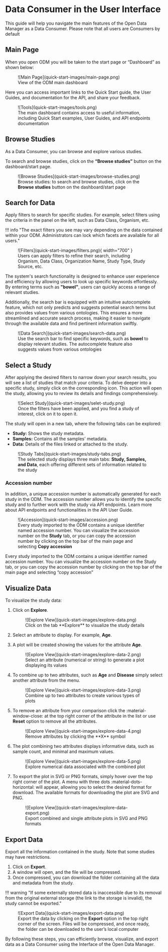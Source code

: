 # Data Consumer in the User Interface

This guide will help you navigate the main features of the Open Data Manager as a Data Consumer. Please note that all users are Consumers by default

## Main Page

When you open ODM you will be taken to the start page or “Dashboard” as shown below:

<figure markdown="span">
![Main Page](quick-start-images/main-page.png)
<figcaption>View of the ODM main dashboard</figcaption>
</figure>

Here you can access important links to the Quick Start guide, the User Guides, and documentation for the API, and share your feedback.

<figure markdown="span">
![Tools](quick-start-images/tools.png)
<figcaption>The main dashboard contains access to useful information, including Quick Start examples, User Guides, and API endpoints documentation</figcaption>
</figure>

## Browse Studies

As a Data Consumer, you can browse and explore various studies. 

To search and browse studies, click on the **“Browse studies”** button on the dashboard/start page.

<figure markdown="span">
![Browse Studies](quick-start-images/browse-studies.png)
<figcaption>Browse studies: to search and browse studies, click on the <strong>Browse studies</strong> button on the dashboard/start page</figcaption>
</figure>

## Search for Data

Apply filters to search for specific studies. For example, select filters using the criteria in the panel on the left, 
such as Data Class, Organism, etc.

!!! info "The exact filters you see may vary depending on the data contained within your ODM. Administrators can lock which facets are available for all users."

<figure markdown="span">
  ![Filters](quick-start-images/filters.png){ width="700" }
  <figcaption>Users can apply filters to refine their search, including Organism, Data Class, Organization Name, Study Type, Study Source, etc.</figcaption>
</figure>

The system's search functionality is designed to enhance user experience and efficiency by allowing users 
to look up specific keywords effortlessly. By entering terms such as **"bowel"**, users can quickly access a range 
of relevant studies. 

Additionally, the search bar is equipped with an intuitive autocomplete feature, 
which not only predicts and suggests potential search terms but also provides values from various ontologies. 
This ensures a more streamlined and accurate search process, making it easier to navigate through the available 
data and find pertinent information swiftly.

<figure markdown="span">
![Data Search](quick-start-images/search-data.png)
<figcaption>Use the search bar to find specific keywords, such as <strong>bowel</strong> to display relevant studies. The autocomplete feature also suggests values from various ontologies</figcaption>
</figure>

## Select a Study

After applying the desired filters to narrow down your search results, you will see a list of studies 
that match your criteria. To delve deeper into a specific study, simply click on the corresponding icon. 
This action will open the study, allowing you to review its details and findings comprehensively.

<figure markdown="span">
![Select Study](quick-start-images/selet-study.png)
<figcaption>Once the filters have been applied, and you find a study of interest, click on it to open it.</figcaption>
</figure>

The study will open in a new tab, where the following tabs can be explored:

- **Study:** Shows the study metadata.
- **Samples:** Contains all the samples' metadata.
- **Data:** Details of the files linked or attached to the study.

<figure markdown="span">
![Study Tabs](quick-start-images/study-tabs.png)
<figcaption>The selected study displays three main tabs: <strong>Study, Samples, and Data</strong>, each offering different sets of information related to the study</figcaption>
</figure>

### Accession number

In addition, a unique accession number is automatically generated for each study in the ODM. 
The accession number allows you to identify the specific study and to further work with the study via API endpoints. 
Learn more about API endpoints and functionalities in the API User Guide.

<figure markdown="span">
![Accession](quick-start-images/accession.png)
<figcaption>Every study imported to the ODM contains a unique identifier named accession number. You can visualize the accession number on the <strong>Study</strong> tab, or you can copy the accession number by clicking on the top bar of the main page and selecting <strong>Copy accession</strong></figcaption>
</figure>

Every study imported to the ODM contains a unique identifier named accession number. 
You can visualize the accession number on the Study tab, or you can copy the accession number 
by clicking on the top bar of the main page and selecting “copy accession”

## Visualize Data

To visualize the study data:

1. Click on **Explore**.

    <figure markdown="span">  
    ![Explore View](quick-start-images/explore-data.png)
    <figcaption>Click on the tab **Explore** to visualize the study details</figcaption>
    </figure>

2. Select an attribute to display. For example, **Age**.
3. A plot will be created showing the values for the attribute **Age**.

    <figure markdown="span">
    ![Explore View](quick-start-images/explore-data-2.png)
    <figcaption>Select an attribute (numerical or string) to generate a plot displaying its values</figcaption>
    </figure>

4. To combine up to two attributes, such as **Age** and **Disease** simply select another attribute from the menu.

    <figure markdown="span">   
    ![Explore View](quick-start-images/explore-data-3.png)
    <figcaption>Combine up to two attributes to create various types of plots</figcaption>
    </figure>

5. To remove an attribute from your comparison click the :material-window-close: at the top right corner 
of the attribute in the list or use **Reset** option to remove all the attributes.

    <figure markdown="span">
    ![Explore View](quick-start-images/explore-data-4.png)
    <figcaption>Remove attributes by clicking the **X** symbol</figcaption>
    </figure>

6. The plot combining two attributes displays informative data, such as sample count, and minimal and maximum values.

    <figure markdown="span">
    ![Explore View](quick-start-images/explore-data-5.png)
    <figcaption>Explore numerical data associated with the combined plot</figcaption>
    </figure>

7. To export the plot in SVG or PNG formats, simply hover over the top right corner of the plot. A menu with three dots :material-dots-horizontal: will appear, allowing you to select the desired format for download. The available formats for downloading the plot are SVG and PNG.

    <figure markdown="span">  
    ![Explore View](quick-start-images/explore-data-export.png)
    <figcaption>Export combined and single attribute plots in SVG and PNG formats</figcaption>
    </figure>

## Export Data

Export all the information contained in the study. Note that some studies may have restrictions.

1. Click on **Export**.
2. A window will open, and the file will be compressed.
3. Once compressed, you can download the folder containing all the data and metadata from the study.

!!! warning "If some externally stored data is inaccessible due to its removal from the original external storage (the link to the storage is invalid), the study cannot be exported."

<figure markdown="span">
![Export Data](quick-start-images/export-data.png)
<figcaption>Export the data by clicking on the <strong>Export</strong> option in the top right corner of the screen. Files will be compressed, and once ready, the folder can be downloaded to the user’s local computer</figcaption>
</figure>

By following these steps, you can efficiently browse, visualize, and export data as a Data Consumer using 
the Interface of the Open Data Manager.
